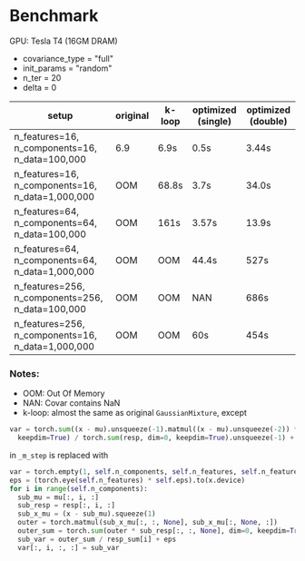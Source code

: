 # Benchmark
GPU: Tesla T4 (16GM DRAM)

- covariance_type = "full"
- init_params = "random"
- n_ter = 20
- delta = 0

| setup | original | k-loop | optimized (single) | optimized (double) |
| --- | --- | --- | --- | --- |
| n_features=16, n_components=16, n_data=100,000 | 6.9 | 6.9s | 0.5s | 3.44s |
| n_features=16, n_components=16, n_data=1,000,000 | OOM | 68.8s | 3.7s | 34.0s |
| n_features=64, n_components=64, n_data=100,000 | OOM | 161s | 3.57s | 13.9s |
| n_features=64, n_components=64, n_data=1,000,000 | OOM | OOM | 44.4s | 527s |
| n_features=256, n_components=256, n_data=100,000 | OOM | OOM | NAN | 686s |
| n_features=256, n_components=16, n_data=1,000,000 | OOM | OOM | 60s | 454s |

### Notes:
- OOM: Out Of Memory
- NAN: Covar contains NaN
- k-loop: almost the same as original `GaussianMixture`, except 
```python
var = torch.sum((x - mu).unsqueeze(-1).matmul((x - mu).unsqueeze(-2)) * resp.unsqueeze(-1), dim=0,
  keepdim=True) / torch.sum(resp, dim=0, keepdim=True).unsqueeze(-1) + eps
```
in `_m_step` is replaced with 
```python
var = torch.empty(1, self.n_components, self.n_features, self.n_features, device=x.device, dtype=resp.dtype)
eps = (torch.eye(self.n_features) * self.eps).to(x.device)
for i in range(self.n_components):
  sub_mu = mu[:, i, :]
  sub_resp = resp[:, i, :]
  sub_x_mu = (x - sub_mu).squeeze(1)
  outer = torch.matmul(sub_x_mu[:, :, None], sub_x_mu[:, None, :])
  outer_sum = torch.sum(outer * sub_resp[:, :, None], dim=0, keepdim=True)
  sub_var = outer_sum / resp_sum[i] + eps
  var[:, i, :, :] = sub_var
```
